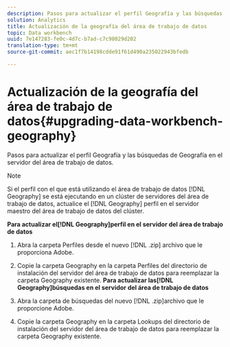 ```yaml
---
description: Pasos para actualizar el perfil Geografía y las búsquedas de Geografía en el servidor del área de trabajo de datos.
solution: Analytics
title: Actualización de la geografía del área de trabajo de datos
topic: Data workbench
uuid: 7e147283-fe0c-4d7c-b7ad-c7c98029d202
translation-type: tm+mt
source-git-commit: aec1f7b14198cdde91f61d490a235022943bfedb

---
```



# Actualización de la geografía del área de trabajo de datos{#upgrading-data-workbench-geography}

Pasos para actualizar el perfil Geografía y las búsquedas de Geografía en el servidor del área de trabajo de datos.

>[!NOTE]
>
>Si el perfil con el que está utilizando el área de trabajo de datos [!DNL Geography] se está ejecutando en un clúster de servidores del área de trabajo de datos, actualice el [!DNL Geography] perfil en el servidor maestro del área de trabajo de datos del clúster.

**Para actualizar el[!DNL Geography]perfil en el servidor del área de trabajo de datos**

1. Abra la carpeta Perfiles desde el nuevo [!DNL .zip] archivo que le proporciona Adobe.
1. Copie la carpeta Geography en la carpeta Perfiles del directorio de instalación del servidor del área de trabajo de datos para reemplazar la carpeta Geography existente.
   **Para actualizar las[!DNL Geography]búsquedas en el servidor del área de trabajo de datos**

1. Abra la carpeta de búsquedas del nuevo [!DNL .zip]archivo que le proporcione Adobe.
1. Copie la carpeta Geography en la carpeta Lookups del directorio de instalación del servidor del área de trabajo de datos para reemplazar la carpeta Geography existente.


